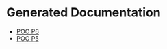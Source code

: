 <!DOCTYPE HTML>
<html lang="es">
<head>
  <meta charset="UTF-8">
  <title>Generated Documentation</title>
</head>
<body>
  <h1>Generated Documentation</h1>
  <ul>
    <li><a href="docs1/index.html">POO P6</a></li>
    <li><a href="docs2/index.html">POO P5</a></li>
  </ul>
</body>
</html>
